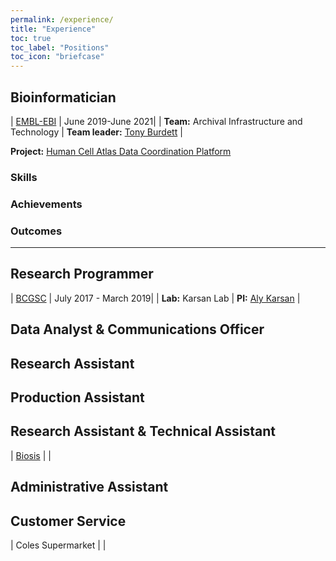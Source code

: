 ```yaml
---
permalink: /experience/
title: "Experience"
toc: true
toc_label: "Positions"
toc_icon: "briefcase"
---
```


## Bioinformatician

|<i class="fas fa-university"></i> [EMBL-EBI](https://www.ebi.ac.uk/about/collaborations/human-cell-atlas) |<i class="fas fa-calendar-alt"></i> June 2019-June 2021|
|<i class="fas fa-users"></i> **Team:** Archival Infrastructure and Technology | **Team leader:** [Tony Burdett](https://www.ebi.ac.uk/about/people/tony-burdett) |

<i class="fas fa-project-diagram"></i> **Project:** [Human Cell Atlas Data Coordination Platform](https://data.humancellatlas.org/)

### Skills

### Achievements

### Outcomes

---

## Research Programmer

|<i class="fas fa-university"></i> [BCGSC](http://www.bccrc.ca/) |<i class="fas fa-calendar-alt"></i> July 2017 - March 2019|
|<i class="fas fa-users"></i> **Lab:** Karsan Lab | **PI:** [Aly Karsan](http://www.bcgsc.ca/faculty/dr-aly-karsan-md/the-karsan-lab/karsan-lab-page) |

## Data Analyst & Communications Officer

## Research Assistant

## Production Assistant

## Research Assistant & Technical Assistant

|<i class="fas fa-building"></i> [Biosis](https://www.biosis.com.au/) | <i class="fas fa-calendar-alt"></i>|

## Administrative Assistant

## Customer Service

|<i class="fas fa-shopping-cart"></i> Coles Supermarket | <i class="fas fa-calendar-alt"></i> |
